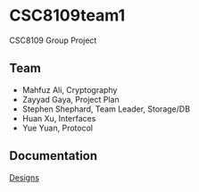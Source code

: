 # CSC8109team1
CSC8109 Group Project

## Team

* Mahfuz Ali, Cryptography
* Zayyad Gaya, Project Plan
* Stephen Shephard, Team Leader, Storage/DB
* Huan Xu, Interfaces
* Yue Yuan, Protocol

## Documentation

[Designs](Documentation/Designs)
